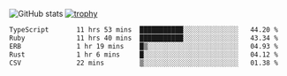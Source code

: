 ![GitHub stats](https://github-readme-stats.vercel.app/api?username=ksk001100&show_icons=true&theme=tokyonight)
[![trophy](https://github-profile-trophy.vercel.app/?username=ksk001100&theme=onedark)](https://github.com/ryo-ma/github-profile-trophy)

<!--START_SECTION:waka-->

```txt
TypeScript       11 hrs 53 mins  ███████████░░░░░░░░░░░░░░   44.20 %
Ruby             11 hrs 40 mins  ███████████░░░░░░░░░░░░░░   43.34 %
ERB              1 hr 19 mins    █▒░░░░░░░░░░░░░░░░░░░░░░░   04.93 %
Rust             1 hr 6 mins     █░░░░░░░░░░░░░░░░░░░░░░░░   04.12 %
CSV              22 mins         ▒░░░░░░░░░░░░░░░░░░░░░░░░   01.38 %
```

<!--END_SECTION:waka-->
